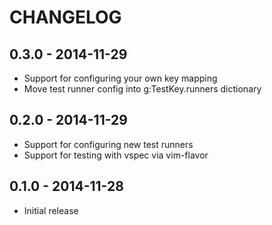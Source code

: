 # CHANGELOG

## 0.3.0 - 2014-11-29

* Support for configuring your own key mapping
* Move test runner config into g:TestKey.runners dictionary

## 0.2.0 - 2014-11-29

* Support for configuring new test runners
* Support for testing with vspec via vim-flavor

## 0.1.0 - 2014-11-28

* Initial release

